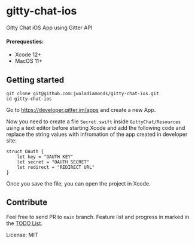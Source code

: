 # gitty-chat-ios
 Gitty Chat iOS App using Gitter API

#### Prerequesties:

- Xcode 12+
- MacOS 11+

## Getting started

```
git clone git@github.com:jwaladiamonds/gitty-chat-ios.git
cd gitty-chat-ios
``` 

Go to https://developer.gitter.im/apps and create a new App. 

Now you need to create a file `Secret.swift` inside `GittyChat/Resources` using a text editor before starting Xcode and add the following code and replace the string values with infromation of the app created in developer site:

```
struct OAuth {
	let key = "OAUTH KEY"
	let secret = "OAUTH SECRET"
	let redirect = "REDIRECT URL"
}
```

Once you save the file, you can open the project in Xcode.

## Contribute

Feel free to send PR to `main` branch. Feature list and progress in marked in the [TODO List](TODO.md).

License: MIT